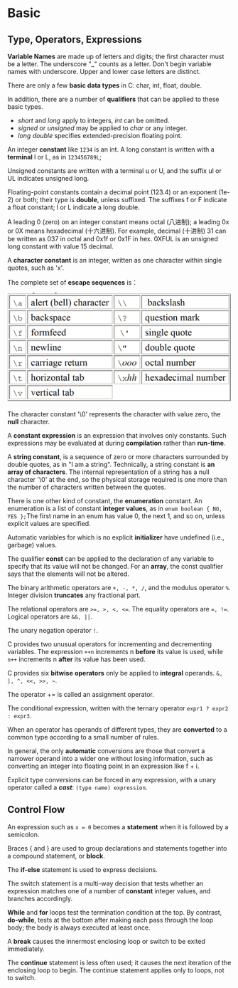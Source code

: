 # Basic

## Type, Operators, Expressions

**Variable Names** are made up of letters and digits; the first character must be a letter. The underscore "\_" counts as a letter. Don't begin variable names with underscore. Upper and lower case letters are distinct.

There are only a few **basic data types** in C: char, int, float, double.

In addition, there are a number of **qualifiers** that can be applied to these basic types.

* _short_ and _long_ apply to integers, _int_ can be omitted.
* _signed_ or _unsigned_ may be applied to _char_ or any integer.
* _long double_ specifies extended-precision floating point.

An integer **constant** like `1234` is an int. A long constant is written with a **terminal** l or L, as in `123456789L`; 

Unsigned constants are written with a terminal u or U, and the suffix ul or UL indicates unsigned long.

Floating-point constants contain a decimal point \(123.4\) or an exponent \(1e-2\) or both; their type is **double**, unless suffixed. The suffixes f or F indicate a float constant; l or L indicate a long double.

A leading 0 \(zero\) on an integer constant means octal \(八进制\); a leading 0x or 0X means hexadecimal \(十六进制\). For example, decimal \(十进制\) 31 can be written as 037 in octal and 0x1f or 0x1F in hex. 0XFUL is an unsigned long constant with value 15 decimal.

A **character constant** is an integer, written as one character within single quotes, such as 'x'.

The complete set of **escape sequences** is：

![](../.gitbook/assets/screen-shot-2018-07-21-at-10.32.19%20%281%29.png)

The character constant '\0' represents the character with value zero, the **null** character.

A **constant expression** is an expression that involves only constants. Such expressions may be evaluated at during **compilation** rather than **run-time**.

A **string constant**, is a sequence of zero or more characters surrounded by double quotes, as in "I am a string". Technically, a string constant is **an array of characters**. The internal representation of a string has a null character '\0' at the end, so the physical storage required is one more than the number of characters written between the quotes.

There is one other kind of constant, the **enumeration** constant. An enumeration is a list of constant **integer values**, as in `enum boolean { NO, YES };`The first name in an enum has value 0, the next 1, and so on, unless explicit values are specified.

Automatic variables for which is no explicit **initializer** have undefined \(i.e., garbage\) values.

The qualifier **const** can be applied to the declaration of any variable to specify that its value will not be changed. For an **array**, the const qualifier says that the elements will not be altered.

The binary arithmetic operators are `+, -, *, /`, and the modulus operator `%`. Integer division **truncates** any fractional part.

The relational operators are `>=, >, <, <=`. The equality operators are `=, !=`. Logical operators are `&&, ||`.

The unary negation operator `!`.

C provides two unusual operators for incrementing and decrementing variables. The expression `++n` increments n **before** its value is used, while `n++` increments n **after** its value has been used.

C provides six **bitwise** **operators** only be applied to **integral** operands. `&, |, ^, <<, >>, ~`.

The operator += is called an assignment operator.

The conditional expression, written with the ternary operator `expr1 ? expr2 : expr3`.

When an operator has operands of different types, they are **converted** to a common type according to a small number of rules.

In general, the only **automatic** conversions are those that convert a narrower operand into a wider one without losing information, such as converting an integer into floating point in an expression like f + i.

Explicit type conversions can be forced in any expression, with a unary operator called a _**cast**_: `(type name) expression`.

## Control Flow

An expression such as `x = 0` becomes a **statement** when it is followed by a semicolon.

Braces { and } are used to group declarations and statements together into a compound statement, or **block**.

The **if-else** statement is used to express decisions.

The switch statement is a multi-way decision that tests whether an expression matches one of a number of **constant** integer values, and branches accordingly.

**While** and **for** loops test the termination condition at the top. By contrast, **do-while**, tests at the bottom after making each pass through the loop body; the body is always executed at least once.

A **break** causes the innermost enclosing loop or switch to be exited immediately.

The **continue** statement is less often used; it causes the next iteration of the enclosing loop to begin. The continue statement applies only to loops, not to switch.

